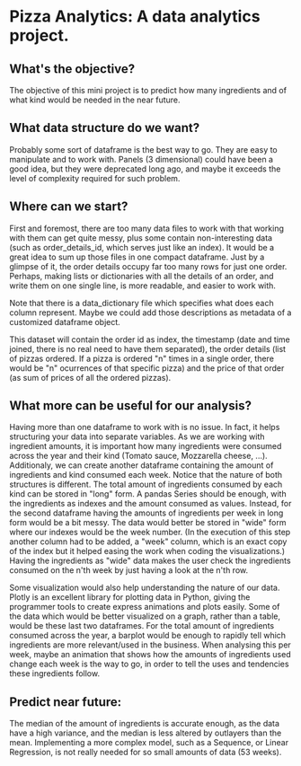 # Pizza Analytics: A data analytics project.

## What's the objective?
The objective of this mini project is to predict how many ingredients and of what kind would be needed in the
near future.

## What data structure do we want?
Probably some sort of dataframe is the best way to go. They are easy to manipulate and to work with. Panels
(3 dimensional) could have been a good idea, but they were deprecated long ago, and maybe it exceeds the level
of complexity required for such problem.

## Where can we start?
First and foremost, there are too many data files to work with that working with them can get quite messy, plus
some contain non-interesting data (such as order_details_id, which serves just like an index). It would be a
great idea to sum up those files in one compact dataframe. Just by a glimpse of it, the order details occupy
far too many rows for just one order. Perhaps, making lists or dictionaries with all the details of an order,
and write them on one single line, is more readable, and easier to work with.

Note that there is a data_dictionary file which specifies what does each column represent. Maybe we could add
those descriptions as metadata of a customized dataframe object.

This dataset will contain the order id as index, the timestamp (date and time joined, there is no real need to
have them separated), the order details (list of pizzas ordered. If a pizza is ordered "n" times in a single
order, there would be "n" ocurrences of that specific pizza) and the price of that order (as sum of prices of
all the ordered pizzas).

## What more can be useful for our analysis?
Having more than one dataframe to work with is no issue. In fact, it helps structuring your data into separate
variables. As we are working with ingredient amounts, it is important how many ingredients were consumed across
the year and their kind (Tomato sauce, Mozzarella cheese, ...). Additionaly, we can create another dataframe
containing the amount of ingredients and kind consumed each week. Notice that the nature of both structures is
different. The total amount of ingredients consumed by each kind can be stored in "long" form. A pandas Series
should be enough, with the ingredients as indexes and the amount consumed as values. Instead, for the second
dataframe having the amounts of ingredients per week in long form would be a bit messy. The data would better
be stored in "wide" form where our indexes would be the week number. (In the execution of this step another
column had to be added, a "week" column, which is an exact copy of the index but it helped easing the work
when coding the visualizations.) Having the ingredients as "wide" data makes the user check the ingredients
consumed on the n'th week by just having a look at the n'th row.

Some visualization would also help understanding the nature of our data. Plotly is an excellent library for
plotting data in Python, giving the programmer tools to create express animations and plots easily. Some of
the data which would be better visualized on a graph, rather than a table, would be these last two dataframes.
For the total amount of ingredients consumed across the year, a barplot would be enough to rapidly tell which
ingredients are more relevant/used in the business. When analysing this per week, maybe an animation that shows
how the amounts of ingredients used change each week is the way to go, in order to tell the uses and tendencies
these ingredients follow.

## Predict near future:
The median of the amount of ingredients is accurate enough, as the data have a high variance, and the median is less altered by outlayers than the mean. Implementing a more complex model, such as a Sequence, or Linear Regression, is not really needed for so small amounts of data (53 weeks).
